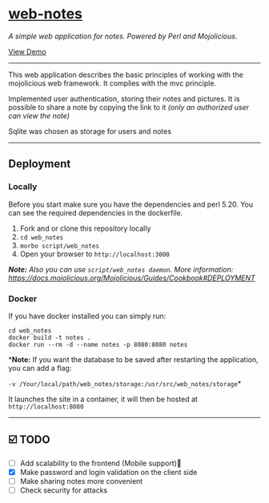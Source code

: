 # [web-notes](https://web-notes.site)

*A simple web application for notes. Powered by Perl and Mojolicious.*  

[View Demo](https://web-notes.site)

----
This web application describes the basic principles of working with the mojolicious web framework.
It complies with the mvc principle.

Implemented user authentication, storing their notes and pictures.
It is possible to share a note by copying the link to it *(only an authorized user can view the note)*

Sqlite was chosen as storage for users and notes

----

## Deployment

### Locally

Before you start make sure you have the dependencies and perl 5.20. You can see the required dependencies in the dockerfile.

1. Fork and or clone this repository locally
2. `cd web_notes`
3. `morbo script/web_notes`
4. Open your browser to `http://localhost:3000`

***Note:** Also you can use `script/web_notes daemon`. More information: https://docs.mojolicious.org/Mojolicious/Guides/Cookbook#DEPLOYMENT*

### Docker

If you have docker installed you can simply run:

```
cd web_notes
docker build -t notes .
docker run --rm -d --name notes -p 8080:8080 notes
```
***Note:** If you want the database to be saved after restarting the application, you can add a flag: 

`-v /Your/local/path/web_notes/storage:/usr/src/web_notes/storage`*

It launches the site in a container, it will then be hosted at `http://localhost:8080`

----
## ☑️ TODO
- [ ] Add scalability to the frontend (Mobile support)🤦
- [x] Make password and login validation on the client side
- [ ] Make sharing notes more convenient
- [ ] Check security for attacks

